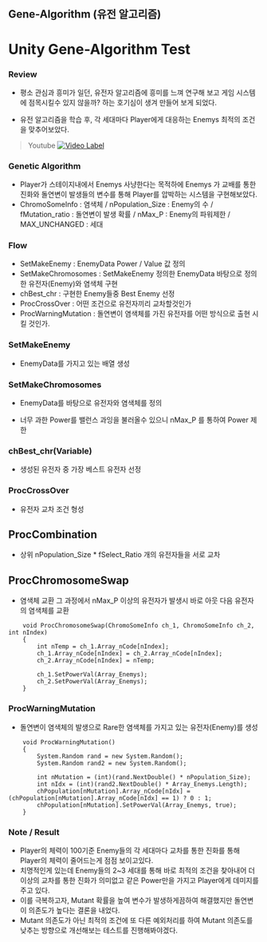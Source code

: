 ## Gene-Algorithm (유전 알고리즘)
# Unity Gene-Algorithm Test
### Review

- 평소 관심과 흥미가 일던, 유전자 알고리즘에 흥미를 느껴 연구해 보고 게임 시스템에 점목시킬수 있지 않을까? 하는 호기심이 생겨 만들어 보게 되었다.

- 유전 알고리즘을 학습 후, 각 세대마다 Player에게 대응하는 Enemys 최적의 조건을 맞추어보았다.

> Youtube
[![Video Label](http://img.youtube.com/vi/cHgll2BdbGk/0.jpg)](https://youtu.be/cHgll2BdbGk)

### Genetic Algorithm

- Player가 스테이지내에서 Enemys 사냥한다는 목적하에 Enemys 가 교배를 통한 진화와 돌연변이 발생들의 변수를 통해 Player를 압박하는 시스템을 구현해보았다.
- ChromoSomeInfo : 염색체 / nPopulation_Size : Enemy의 수 / fMutation_ratio : 돌연변이 발생 확률 / nMax_P : Enemy의 파워제한 / MAX_UNCHANGED : 세대

### Flow
- SetMakeEnemy : EnemyData Power / Value 값 정의
- SetMakeChromosomes : SetMakeEnemy 정의한 EnemyData 바탕으로 정의한 유전자(Enemy)와 염색체 구현
- chBest_chr : 구현한 Enemy들중 Best Enemy 선정
- ProcCrossOver : 어떤 조건으로 유전자끼리 교차할것인가
- ProcWarningMutation : 돌연변이 염색체를 가진 유전자를 어떤 방식으로 출현 시킬 것인가.

### SetMakeEnemy

- EnemyData를 가지고 있는 배열 생성

### SetMakeChromosomes

- EnemyData를 바탕으로 유전자와 염색체를 정의

- 너무 과한 Power를 밸런스 과잉을 불러올수 있으니 nMax_P 를 통하여 Power 제한

### chBest_chr(Variable)

- 생성된 유전자 중 가장 베스트 유전자 선정

### ProcCrossOver

- 유전자 교차 조건 형성
## ProcCombination

- 상위 nPopulation_Size * fSelect_Ratio 개의 유전자들을 서로 교차

## ProcChromosomeSwap

- 염색체 교환 그 과정에서 nMax_P 이상의 유전자가 발생시 바로 아웃 다음 유전자의 염색체를 교환
```
    void ProcChromosomeSwap(ChromoSomeInfo ch_1, ChromoSomeInfo ch_2, int nIndex)
    {
        int nTemp = ch_1.Array_nCode[nIndex];
        ch_1.Array_nCode[nIndex] = ch_2.Array_nCode[nIndex];
        ch_2.Array_nCode[nIndex] = nTemp;

        ch_1.SetPowerVal(Array_Enemys);
        ch_2.SetPowerVal(Array_Enemys);
    }
```

### ProcWarningMutation

- 돌연변이 염색체의 발생으로 Rare한 염색체를 가지고 있는 유전자(Enemy)를 생성
```
    void ProcWarningMutation()
    {
        System.Random rand = new System.Random();
        System.Random rand2 = new System.Random();

        int nMutation = (int)(rand.NextDouble() * nPopulation_Size);
        int nIdx = (int)(rand2.NextDouble() * Array_Enemys.Length);
        chPopulation[nMutation].Array_nCode[nIdx] = (chPopulation[nMutation].Array_nCode[nIdx] == 1) ? 0 : 1;
        chPopulation[nMutation].SetPowerVal(Array_Enemys, true);
    }
```

### Note / Result

- Player의 체력이 100기준 Enemy들의 각 세대마다 교차를 통한 진화를 통해 Player의 체력이 줄어드는게 점점 보이고있다.
- 치명적인게 있는데 Enemy들의 2~3 세대를 통해 바로 최적의 조건을 찾아내어 더 이상의 교차를 통한 진화가 의미없고 같은 Power만을 가지고 Player에게 데미지를 주고 있다.
- 이를 극복하고자, Mutant 확률을 높여 변수가 발생하게끔하여 해결했지만 돌연변이 의존도가 높다는 결론을 내었다.
- Mutant 의존도가 아닌 최적의 조건에 또 다른 예외처리를 하여 Mutant 의존도를 낮추는 방향으로 개선해보는 테스트를 진행해봐야겠다.
